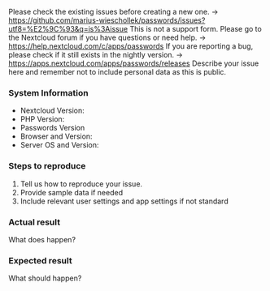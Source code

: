 Please check the existing issues before creating a new one.
 -> https://github.com/marius-wieschollek/passwords/issues?utf8=%E2%9C%93&q=is%3Aissue
This is not a support form. Please go to the Nextcloud forum if you have questions or need help.
 -> https://help.nextcloud.com/c/apps/passwords
If you are reporting a bug, please check if it still exists in the nightly version.
 -> https://apps.nextcloud.com/apps/passwords/releases
Describe your issue here and remember not to include personal data as this is public.

### System Information
- Nextcloud Version:
- PHP Version:
- Passwords Version
- Browser and Version:
- Server OS and Version:

### Steps to reproduce
1. Tell us how to reproduce your issue.
2. Provide sample data if needed
3. Include relevant user settings and app settings if not standard

### Actual result
What does happen?

### Expected result
What should happen?
